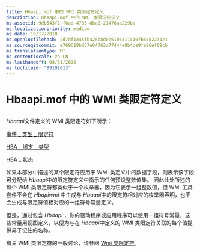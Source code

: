 ```yaml
---
title: Hbaapi.mof 中的 WMI 类限定符定义
description: Hbaapi.mof 中的 WMI 类限定符定义
ms.assetid: 9db543f1-f6ad-4735-8ba0-21476aa229ba
ms.localizationpriority: medium
ms.date: 10/17/2018
ms.openlocfilehash: 2d7df1845fb428b8d0c61063114107b888223421
ms.sourcegitcommit: e769619bd37e04762c77444e8b4ce9fe86ef09cb
ms.translationtype: MT
ms.contentlocale: zh-CN
ms.lasthandoff: 08/31/2020
ms.locfileid: "89191613"
---
```

# <a name="wmi-class-qualifier-definitions-in-hbaapimof"></a>Hbaapi.mof 中的 WMI 类限定符定义


## <span id="ddk_wmi_class_qualifier_definitions_in_hbaapi_mof_kr"></span><span id="DDK_WMI_CLASS_QUALIFIER_DEFINITIONS_IN_HBAAPI_MOF_KR"></span>


*Hbaapi*文件定义的 WMI 类限定符如下所示：

[事件 \_ 类型 \_ 限定符](event-types-qualifiers.md)

[HBA \_ 绑定 \_ 类型](hba-bind-type.md)

[HBA \_ 状态](hba-status.md)

如果本部分中描述的某个限定符应用于 WMI 类定义中的数据字段，则表示该字段可分配给 *Hbaapi*中的限定符定义中指示的任何预设整数值集。 因此此处所述的每个 WMI 类限定符都类似于一个枚举器，因为它表示一组整数值，但 WMI 工具套件不会在 *Hbapiwmi* 中生成与 *Hbaapi*中的限定符相对应的枚举器声明，也不会生成与限定符值相对应的一组符号常量定义。

但是，通过包含 *Hbaapi* ，你的驱动程序或应用程序可以使用一组符号常量，这些常量用视图定义，以便为与在 *Hbaapi*中定义的 WMI 类限定符关联的每个值提供易于记住的名称。

有关 WMI 类限定符的一般讨论，请参阅 [Wmi 类限定符](../kernel/wmi-class-qualifiers.md)。

 

